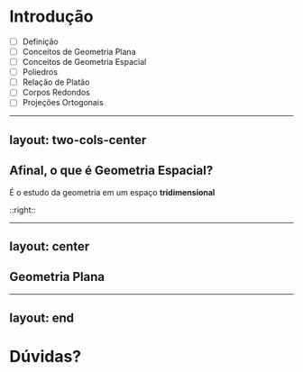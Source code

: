 # Introdução

- [ ] Definição
- [ ] Conceitos de Geometria Plana
- [ ] Conceitos de Geometria Espacial
- [ ] Poliedros
- [ ] Relação de Platão
- [ ] Corpos Redondos
- [ ] Projeções Ortogonais

---
layout: two-cols-center
---

## Afinal, o que é **Geometria Espacial**?

É o estudo da geometria em um espaço
**tridimensional**

::right::

<Solids />

---
layout: center
---

## Geometria Plana

<PlaneGeometry />

---
layout: end
---

# Dúvidas?
